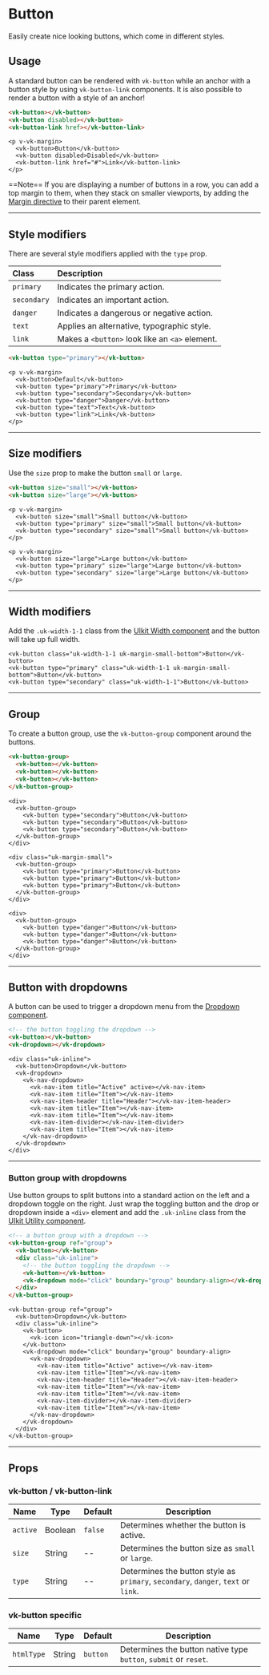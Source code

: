 # Button

<p class="uk-text-lead">Easily create nice looking buttons, which come in different styles.</p>

## Usage

A standard button can be rendered with `vk-button` while an anchor with a button style by using `vk-button-link` components. It is also possible to render a button with a style of an anchor!

```html
<vk-button></vk-button>
<vk-button disabled></vk-button>
<vk-button-link href></vk-button-link>
```

```example
<p v-vk-margin>
  <vk-button>Button</vk-button>
  <vk-button disabled>Disabled</vk-button>
  <vk-button-link href="#">Link</vk-button-link>
</p>
```

==Note== If you are displaying a number of buttons in a row, you can add a top margin to them, when they stack on smaller viewports, by adding the [Margin directive](margin) to their parent element.

***

## Style modifiers

There are several style modifiers applied with the `type` prop.

| Class | Description |
|:------|:------------|
| `primary` | Indicates the primary action. |
| `secondary` | Indicates an important action. |
| `danger` | Indicates a dangerous or negative action. |
| `text` | Applies an alternative, typographic style. |
| `link` | Makes a `<button>` look like an `<a>` element. |

```html
<vk-button type="primary"></vk-button>
```

```example
<p v-vk-margin>
  <vk-button>Default</vk-button>
  <vk-button type="primary">Primary</vk-button>
  <vk-button type="secondary">Secondary</vk-button>
  <vk-button type="danger">Danger</vk-button>
  <vk-button type="text">Text</vk-button>
  <vk-button type="link">Link</vk-button>
</p>
```

***

## Size modifiers

Use the `size` prop to make the button `small` or `large`.

```html
<vk-button size="small"></vk-button>
<vk-button size="large"></vk-button>
```

```example
<p v-vk-margin>
  <vk-button size="small">Small button</vk-button>
  <vk-button type="primary" size="small">Small button</vk-button>
  <vk-button type="secondary" size="small">Small button</vk-button>
</p>

<p v-vk-margin>
  <vk-button size="large">Large button</vk-button>
  <vk-button type="primary" size="large">Large button</vk-button>
  <vk-button type="secondary" size="large">Large button</vk-button>
</p>
```

***

## Width modifiers

Add the `.uk-width-1-1` class from the [UIkit Width component](https://getuikit.com/docs/width) and the button will take up full width.

```example
<vk-button class="uk-width-1-1 uk-margin-small-bottom">Button</vk-button>
<vk-button type="primary" class="uk-width-1-1 uk-margin-small-bottom">Button</vk-button>
<vk-button type="secondary" class="uk-width-1-1">Button</vk-button>
```

***

## Group

To create a button group, use the `vk-button-group` component around the buttons.

```html
<vk-button-group>
  <vk-button></vk-button>
  <vk-button></vk-button>
  <vk-button></vk-button>
</vk-button-group>
```

```example
<div>
  <vk-button-group>
    <vk-button type="secondary">Button</vk-button>
    <vk-button type="secondary">Button</vk-button>
    <vk-button type="secondary">Button</vk-button>
  </vk-button-group>
</div>

<div class="uk-margin-small">
  <vk-button-group>
    <vk-button type="primary">Button</vk-button>
    <vk-button type="primary">Button</vk-button>
    <vk-button type="primary">Button</vk-button>
  </vk-button-group>
</div>

<div>
  <vk-button-group>
    <vk-button type="danger">Button</vk-button>
    <vk-button type="danger">Button</vk-button>
    <vk-button type="danger">Button</vk-button>
  </vk-button-group>
</div>
```

***

## Button with dropdowns

A button can be used to trigger a dropdown menu from the [Dropdown component](dropdown).

```html
<!-- the button toggling the dropdown -->
<vk-button></vk-button>
<vk-dropdown></vk-dropdown>
```

```example
<div class="uk-inline">
  <vk-button>Dropdown</vk-button>
  <vk-dropdown>
    <vk-nav-dropdown>
      <vk-nav-item title="Active" active></vk-nav-item>
      <vk-nav-item title="Item"></vk-nav-item>
      <vk-nav-item-header title="Header"></vk-nav-item-header>
      <vk-nav-item title="Item"></vk-nav-item>
      <vk-nav-item title="Item"></vk-nav-item>
      <vk-nav-item-divider></vk-nav-item-divider>
      <vk-nav-item title="Item"></vk-nav-item>
    </vk-nav-dropdown>
  </vk-dropdown>
</div>
```

***

### Button group with dropdowns

Use button groups to split buttons into a standard action on the left and a dropdown toggle on the right. Just wrap the toggling button and the drop or dropdown inside a `<div>` element and add the `.uk-inline` class from the [UIkit Utility component](https://getuikit.com/docs/utility#inline).

```html
<!-- a button group with a dropdown -->
<vk-button-group ref="group">
  <vk-button></vk-button>
  <div class="uk-inline">
    <!-- the button toggling the dropdown -->
    <vk-button></vk-button>
    <vk-dropdown mode="click" boundary="group" boundary-align></vk-dropdown>
  </div>
</vk-button-group>
```

```example
<vk-button-group ref="group">
  <vk-button>Dropdown</vk-button>
  <div class="uk-inline">
    <vk-button>
      <vk-icon icon="triangle-down"></vk-icon>
    </vk-button>
    <vk-dropdown mode="click" boundary="group" boundary-align>
      <vk-nav-dropdown>
        <vk-nav-item title="Active" active></vk-nav-item>
        <vk-nav-item title="Item"></vk-nav-item>
        <vk-nav-item-header title="Header"></vk-nav-item-header>
        <vk-nav-item title="Item"></vk-nav-item>
        <vk-nav-item title="Item"></vk-nav-item>
        <vk-nav-item-divider></vk-nav-item-divider>
        <vk-nav-item title="Item"></vk-nav-item>
      </vk-nav-dropdown>
    </vk-dropdown>
  </div>
</vk-button-group>
```

***

## Props

### vk-button / vk-button-link

| Name | Type | Default | Description |
|------|------|---------|-------------|
| `active` | Boolean | `false` | Determines whether the button is active. |
| `size`   | String  | --      | Determines the button size as `small` or `large`. |
| `type`   | String  | --      | Determines the button style as `primary`, `secondary`, `danger`, `text` or `link`. |

### vk-button specific

| Name | Type | Default | Description |
|------|------|---------|-------------|
| `htmlType` | String | `button` | Determines the button native type `button`, `submit` or `reset`. |
